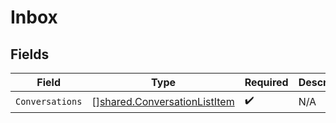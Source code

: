 # Inbox


## Fields

| Field                                                                               | Type                                                                                | Required                                                                            | Description                                                                         |
| ----------------------------------------------------------------------------------- | ----------------------------------------------------------------------------------- | ----------------------------------------------------------------------------------- | ----------------------------------------------------------------------------------- |
| `Conversations`                                                                     | [][shared.ConversationListItem](../../../pkg/models/shared/conversationlistitem.md) | :heavy_check_mark:                                                                  | N/A                                                                                 |